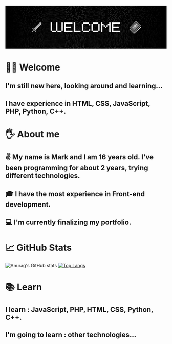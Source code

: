 ![Header](https://github.com/mark-chikunov/mark-chikunov/blob/main/assets/welcome1.jpg)

# 🙋‍♂️ Welcome
## I'm still new here, looking around and learning...

## I have experience in HTML, CSS, JavaScript, PHP, Python, C++.
# 🖐️ About me
## ✌️ My name is Mark and I am 16 years old. I've been programming for about 2 years, trying different technologies. 

## 🎓 I have the most experience in Front-end development.

## 💻 I'm currently finalizing my portfolio.
# 📈 GitHub Stats
![Anurag's GitHub stats](https://github-readme-stats.vercel.app/api?username=mark-chikunov&show_icons=true&theme=dark)
[![Top Langs](https://github-readme-stats.vercel.app/api/top-langs/?username=mark-chikunov&layout=compact&theme=dark)](https://github.com/anuraghazra/github-readme-stats)
# 📚 Learn
## I learn : JavaScript, PHP, HTML, CSS, Python, C++.

## I'm going to learn : other technologies...
